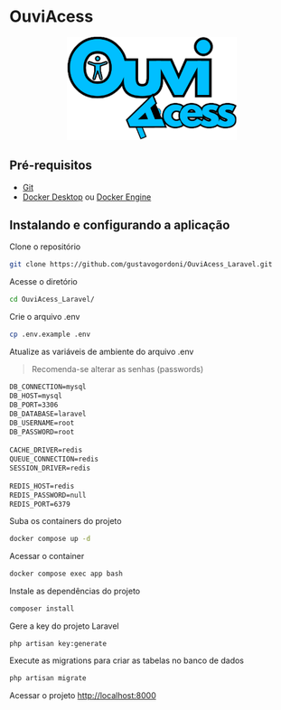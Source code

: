 
# OuviAcess

<div align="center"><img src="public/image/OuviAcess.png" width="300" /></div>

## Pré-requisitos
- [Git](https://git-scm.com/)
- [Docker Desktop](https://www.docker.com/products/docker-desktop/) ou [Docker Engine](https://docs.docker.com/engine/)

## Instalando e configurando a aplicação
Clone o repositório
```sh
git clone https://github.com/gustavogordoni/OuviAcess_Laravel.git
```


Acesse o diretório
```sh
cd OuviAcess_Laravel/
```


Crie o arquivo .env
```sh
cp .env.example .env
```


Atualize as variáveis de ambiente do arquivo .env 
> Recomenda-se alterar as senhas (passwords)
```dosini
DB_CONNECTION=mysql
DB_HOST=mysql
DB_PORT=3306
DB_DATABASE=laravel
DB_USERNAME=root
DB_PASSWORD=root

CACHE_DRIVER=redis
QUEUE_CONNECTION=redis
SESSION_DRIVER=redis

REDIS_HOST=redis
REDIS_PASSWORD=null
REDIS_PORT=6379
```


Suba os containers do projeto
```sh
docker compose up -d
```


Acessar o container
```sh
docker compose exec app bash
```


Instale as dependências do projeto
```sh
composer install
```


Gere a key do projeto Laravel
```sh
php artisan key:generate
```

Execute as migrations para criar as tabelas no banco de dados
```sh
php artisan migrate
```


Acessar o projeto
[http://localhost:8000](http://localhost:8000)

